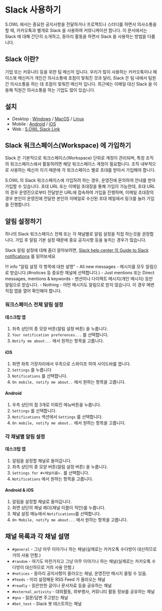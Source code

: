 # Slack 사용하기

S.OWL 에서는 중요한 공지사항을 전달하거나 프로젝트나 스터디를 하면서 의사소통을 할 때, 카카오톡과 별개로 Slack 을 사용하여 커뮤니케이션 합니다. 이 문서에서는 Slack 에 대해 간단히 소개하고, 동아리 활동을 하면서 Slack 을 사용하는 방법을 다룹니다.

## Slack 이란?
기업 또는 커뮤니티 등을 위한 팀 메신저 입니다. 우리가 많이 사용하는 카카오톡이나 페이스북 메신저가 개인간 의사소통에 초점이 맟춰진 것과 달리, Slack 은 팀 내에서 팀원간 의사소통을 하는 데 초점이 맟춰진 메신저 입니다. 최근에는 이메일 대신 Slack 을 이용해 직원간 의사소통을 하는 기업도 많이 있습니다.

## 설치
- Desktop : [Windows](https://slack.com/downloads/windows) / [MacOS](https://slack.com/downloads/osx) / [Linux](https://slack.com/downloads/linux)
- Mobile : [Android](https://slack.com/downloads/android) / [iOS](https://slack.com/downloads/ios)
- Web : [S.OWL Slack Link](s-owl.slack.com)

## Slack 워크스페이스(Workspace) 에 가입하기
Slack 은 기본적으로 워크스페이스(Workspace) 단위로 계정이 관리되며, 특정 조직의 워크스페이스에서 활동하려면 해당 워크스페이스 계정이 필요합니다. 조직 내부적으로 사용하는 메신저 이기 때문에 각 워크스페이스 별로 초대를 받아서 가입해야 합니다.

S.OWL 의 Slack 워크스페이스에 가입하려 하는 경우, 운영진에 문의하여 안내를 받아 가입할 수 있습니다.
초대 URL 또는 이메일 초대장을 통해 가입이 가능한데, 초대 URL 의 경우 운영진으로부터 전달받은 URL에 접속하여 가입을 진행하며, 이메일 초대장의 경우 본인이 운영진에 전달한 본인의 이메일로 수신된 초대 메일에서 링크를 눌러 가입을 진행합니다.

## 알림 설정하기
하나의 Slack 워크스페이스 전체 또는 각 채널별로 알림 설정을 직접 하는것을 권장합니다. 가입 후 알림 기본 설정 때문에 중요 공지사항 등을 놓치는 경우가 많습니다.

Slack 알림 설정에 대해 좀더 알아보려면, [Slack help center 의 Guide to Slack notifications](https://get.slack.help/hc/en-us/articles/201895138-Guide-to-Slack-notifications) 를 읽어보세요

!!! info "알림 설정 각 항목에 대한 설명"
    - All new messages - 메시지를 모두 알림으로 받습니다.(#notices 등 중요한 채널에 선택합니다.)
    - Just mentions 또는 Direct messages, mentions & keywords - 멘션이나 다이렉트 메시지(개인 메시지) 등만 알림으로 받습니다.
    - Nothing - 어떤 메시지도 알림으로 받지 않습니다. 이 경우 메번 직접 앱을 열어 확인해야 합니다.

### 워크스페이스 전체 알림 설정
#### 데스크탑 앱
1. 좌측 상단의 종 모양 버튼(알림 설정 버튼) 을 누릅니다.
2. `Your notification preferences...` 를 선택합니다.
3. `Notify me about...` 에서 원하는 항목을 고릅니다.

#### iOS
1. 화면 좌측 가장자리에서 우측으로 스와이프 하여 사이드바를 엽니다.
2. `Settings` 를 누릅니다
3. `Notifications` 를 선택합니다.
4. `On mobile, notify me about..` 에서 원하는 항목을 고릅니다.

#### Android
1. 우측 상단의 점 3개로 이뤄진 메뉴버튼을 누릅니다.
2. `Settings` 를 선택합니다.
3. `Notifications` 섹션에서 `Settings` 를 선택합니다.
4. `On mobile, notify me about..` 에서 원하는 항목을 고릅니다.

### 각 채널별 알림 설정
#### 데스크탑 앱
1. 알림을 설정할 채널로 들어갑니다.
2. 좌측 상단의 종 모양 버튼(알림 설정 버튼) 을 누릅니다.
3. `Settings for #<채널이름>.` 를 선택합니다.
4. `Notifications` 에서 원하는 항목을 고릅니다.

#### Android & iOS
1. 알림을 설정할 채널로 들어갑니다.
2. 화면 상단의 채널 헤더(채널 이름이 적인)를 누릅니다.
3. 채널 설정 메뉴에서 `Notifications`를 선택합니다.
4. `On Mobile, notify me about...` 에서 원하는 항목을 고릅니다.

## 채널 목록과 각 채널 설명
- `#general` - 그냥 아무 이야기나 하는 채널(실제로는 카카오톡 수다방이 대신하므로 거의 사용 안함.)
- `#random` - 여기도 마찬가지고 그냥 아무 이야기나 하는 채널(실제로는 카카오톡 수다방이 대신하므로 거의 사용 안함.)
- `#notices` - 동아리 공지사항이 올라오는 채널, 운영진만 메시지 올릴 수 있음.
- `#feeds` - 미리 설정해둔 RSS Feed 가 올라오는 채널
- `#readly` - 읽은만한 글이나 문서자료 등을 공유하는 채널
- `#external_activity` - 대외활동, 외부행사, 커뮤니티 활동 정보를 공유하는 채널
- `#qna` - 질문/답변 주고받는 채널
- `#bot_test` - Slack 봇 테스트하는 채널
